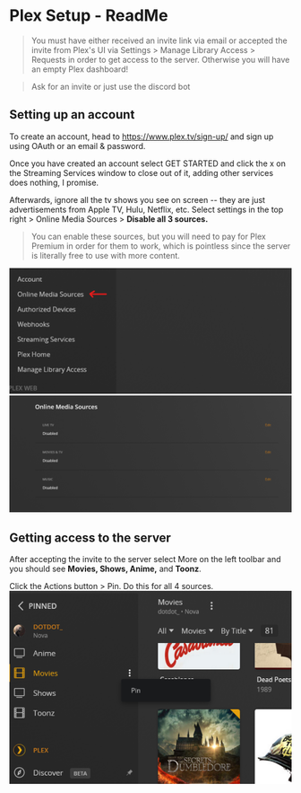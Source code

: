 # Plex Setup - ReadMe
> You must have either received an invite link via email or accepted the invite from Plex's UI via Settings > Manage Library Access > Requests in order to get access to the server. Otherwise you will have an empty Plex dashboard!

> Ask for an invite or just use the discord bot

## Setting up an account

To create an account, head to https://www.plex.tv/sign-up/ and sign up using OAuth or an email & password.

Once you have created an account select GET STARTED and click the x on the Streaming Services window to close out of it, adding other services does nothing, I promise.

Afterwards, ignore all the tv shows you see on screen -- they are just advertisements from Apple TV, Hulu, Netflix, etc.
Select settings in the top right > Online Media Sources > **Disable all 3 sources.**

> You can enable these sources, but you will need to pay for Plex Premium in order for them to work, which is pointless since the server is literally free to use with more content.

![shitty-media-sources](https://github.com/adrian-griffin/PlexSetupDoc/blob/main/media/OnlineMediaSources.png)
![disabled-all](https://github.com/adrian-griffin/PlexSetupDoc/blob/main/media/disabledall.png)

## Getting access to the server
After accepting the invite to the server select More on the left toolbar and you should see **Movies, Shows, Anime,** and **Toonz**.

Click the Actions button > Pin. Do this for all 4 sources.  
![pin-sources](https://github.com/adrian-griffin/PlexSetupDoc/blob/main/media/Pin.png)





